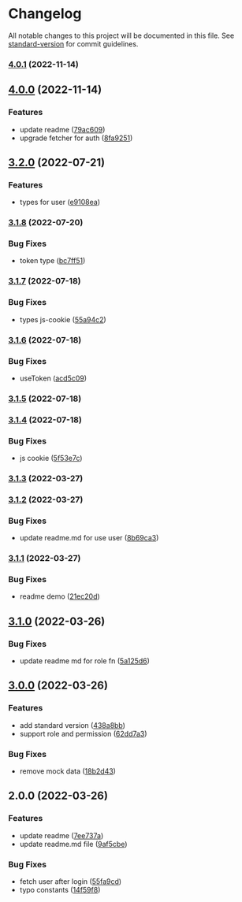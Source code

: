 # Changelog

All notable changes to this project will be documented in this file. See [standard-version](https://github.com/conventional-changelog/standard-version) for commit guidelines.

### [4.0.1](https://github.com/vuthanhbayit/vue3-auth/compare/v4.0.0...v4.0.1) (2022-11-14)

## [4.0.0](https://github.com/vuthanhbayit/vue3-auth/compare/v3.2.0...v4.0.0) (2022-11-14)


### Features

* update readme ([79ac609](https://github.com/vuthanhbayit/vue3-auth/commit/79ac609001b8d91564a8da139bb6c8f929ed2d69))
* upgrade fetcher for auth ([8fa9251](https://github.com/vuthanhbayit/vue3-auth/commit/8fa9251248bda25b83a1281451d5590f8167f89c))

## [3.2.0](https://github.com/vuthanhbayit/vue3-auth/compare/v3.1.8...v3.2.0) (2022-07-21)


### Features

* types for user ([e9108ea](https://github.com/vuthanhbayit/vue3-auth/commit/e9108ea6eaae262d3c9623ff5052b2804daf3870))

### [3.1.8](https://github.com/vuthanhbayit/vue3-auth/compare/v3.1.7...v3.1.8) (2022-07-20)


### Bug Fixes

* token type ([bc7ff51](https://github.com/vuthanhbayit/vue3-auth/commit/bc7ff51c8d2e0f46adfe625f532bb1b4a3476be0))

### [3.1.7](https://github.com/vuthanhbayit/vue3-auth/compare/v3.1.6...v3.1.7) (2022-07-18)


### Bug Fixes

* types js-cookie ([55a94c2](https://github.com/vuthanhbayit/vue3-auth/commit/55a94c20adb366913d603fae2d874676ca87ed6f))

### [3.1.6](https://github.com/vuthanhbayit/vue3-auth/compare/v3.1.5...v3.1.6) (2022-07-18)


### Bug Fixes

* useToken ([acd5c09](https://github.com/vuthanhbayit/vue3-auth/commit/acd5c090eda87dc906f7b6e52de456cbf567b62f))

### [3.1.5](https://github.com/vuthanhbayit/vue3-auth/compare/v3.1.4...v3.1.5) (2022-07-18)

### [3.1.4](https://github.com/vuthanhbayit/vue3-auth/compare/v3.1.3...v3.1.4) (2022-07-18)


### Bug Fixes

* js cookie ([5f53e7c](https://github.com/vuthanhbayit/vue3-auth/commit/5f53e7c316b4637b5c78a0fbe0fce2401d89cd39))

### [3.1.3](https://github.com/vuthanhbayit/vue3-auth/compare/v3.1.2...v3.1.3) (2022-03-27)

### [3.1.2](https://github.com/vuthanhbayit/vue3-auth/compare/v3.1.1...v3.1.2) (2022-03-27)


### Bug Fixes

* update readme.md for use user ([8b69ca3](https://github.com/vuthanhbayit/vue3-auth/commit/8b69ca3a1aa559160d991b53eb27b4df867eef71))

### [3.1.1](https://github.com/vuthanhbayit/vue3-auth/compare/v3.1.0...v3.1.1) (2022-03-27)


### Bug Fixes

* readme demo ([21ec20d](https://github.com/vuthanhbayit/vue3-auth/commit/21ec20d9e2c97a1880bb72a18c4655560972d9f4))

## [3.1.0](https://github.com/vuthanhbayit/vue3-auth/compare/v3.0.0...v3.1.0) (2022-03-26)


### Bug Fixes

* update readme md for role fn ([5a125d6](https://github.com/vuthanhbayit/vue3-auth/commit/5a125d67e31eb637782855e5a78bb366429a3db7))

## [3.0.0](https://github.com/vuthanhbayit/vue3-auth/compare/v2.0.0...v3.0.0) (2022-03-26)


### Features

* add standard version ([438a8bb](https://github.com/vuthanhbayit/vue3-auth/commit/438a8bbe488a13046a9badf19577c1340dabd301))
* support role and permission ([62dd7a3](https://github.com/vuthanhbayit/vue3-auth/commit/62dd7a33343b7821676b999bd9dc8b09b6fed4b1))


### Bug Fixes

* remove mock data ([18b2d43](https://github.com/vuthanhbayit/vue3-auth/commit/18b2d432c3f26be43fafb0c86d52ab47c0ea51f6))

## 2.0.0 (2022-03-26)


### Features

* update readme ([7ee737a](https://github.com/vuthanhbayit/vue3-auth/commit/7ee737a64447e5c3eb262c83b9c7d80aa1b896e3))
* update readme.md file ([9af5cbe](https://github.com/vuthanhbayit/vue3-auth/commit/9af5cbe4b33ee4d39222622253c8e24148ad0a0d))


### Bug Fixes

* fetch user after login ([55fa9cd](https://github.com/vuthanhbayit/vue3-auth/commit/55fa9cdaf0c8211e09909e27f856854fc715466e))
* typo constants ([14f59f8](https://github.com/vuthanhbayit/vue3-auth/commit/14f59f8e77ed4127ca7dd20c27517f3776257790))
